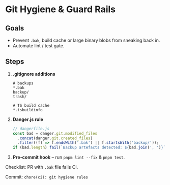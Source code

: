 # Git Hygiene & Guard Rails

## Goals

- Prevent `.bak`, build cache or large binary blobs from sneaking back in.
- Automate lint / test gate.

## Steps

1. **.gitignore additions**

   ```gitignore
   # backups
   *.bak
   backup/
   trash/

   # TS build cache
   *.tsbuildinfo
   ```

2. **Danger.js rule**

   ```js
   // dangerfile.js
   const bad = danger.git.modified_files
     .concat(danger.git.created_files)
     .filter((f) => f.endsWith('.bak') || f.startsWith('backup/'));
   if (bad.length) fail(`Backup artefacts detected: ${bad.join(', ')}`);
   ```

3. **Pre-commit hook** – run `pnpm lint --fix` & `pnpm test`.

Checklist: PR with `.bak` file fails CI.

Commit: `chore(ci): git hygiene rules`
